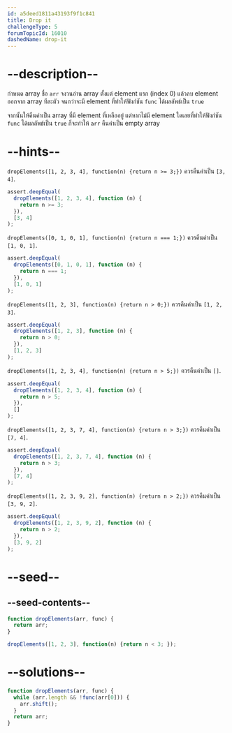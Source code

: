```yaml
---
id: a5deed1811a43193f9f1c841
title: Drop it
challengeType: 5
forumTopicId: 16010
dashedName: drop-it
---
```


# --description--

กำหนด array ชื่อ `arr` จงวนอ่าน array ตั้งแต่ element แรก (index 0) แล้วลบ element ออกจาก array ทีละตัว จนกว่าจะมี element ที่ทำให้ฟังก์ชัน `func` ได้ผลลัพธ์เป็น `true`

จากนั้นให้คืนค่าเป็น array ที่มี element ที่เหลืออยู่ แต่หากไม่มี element ใดเลยที่ทำให้ฟังก์ชัน `func` ได้ผลลัพธ์เป็น `true` ก็จะทำให้ `arr` คืนค่าเป็น empty array

# --hints--

`dropElements([1, 2, 3, 4], function(n) {return n >= 3;})` ควรคืนค่าเป็น `[3, 4]`.

```js
assert.deepEqual(
  dropElements([1, 2, 3, 4], function (n) {
    return n >= 3;
  }),
  [3, 4]
);
```

`dropElements([0, 1, 0, 1], function(n) {return n === 1;})` ควรคืนค่าเป็น `[1, 0, 1]`.

```js
assert.deepEqual(
  dropElements([0, 1, 0, 1], function (n) {
    return n === 1;
  }),
  [1, 0, 1]
);
```

`dropElements([1, 2, 3], function(n) {return n > 0;})` ควรคืนค่าเป็น `[1, 2, 3]`.

```js
assert.deepEqual(
  dropElements([1, 2, 3], function (n) {
    return n > 0;
  }),
  [1, 2, 3]
);
```

`dropElements([1, 2, 3, 4], function(n) {return n > 5;})` ควรคืนค่าเป็น `[]`.

```js
assert.deepEqual(
  dropElements([1, 2, 3, 4], function (n) {
    return n > 5;
  }),
  []
);
```

`dropElements([1, 2, 3, 7, 4], function(n) {return n > 3;})` ควรคืนค่าเป็น `[7, 4]`.

```js
assert.deepEqual(
  dropElements([1, 2, 3, 7, 4], function (n) {
    return n > 3;
  }),
  [7, 4]
);
```

`dropElements([1, 2, 3, 9, 2], function(n) {return n > 2;})` ควรคืนค่าเป็น `[3, 9, 2]`.

```js
assert.deepEqual(
  dropElements([1, 2, 3, 9, 2], function (n) {
    return n > 2;
  }),
  [3, 9, 2]
);
```

# --seed--

## --seed-contents--

```js
function dropElements(arr, func) {
  return arr;
}

dropElements([1, 2, 3], function(n) {return n < 3; });
```

# --solutions--

```js
function dropElements(arr, func) {
  while (arr.length && !func(arr[0])) {
    arr.shift();
  }
  return arr;
}
```
